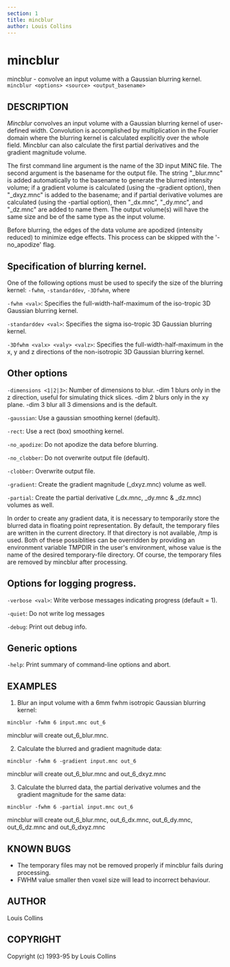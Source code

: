 ```yaml
---
section: 1
title: mincblur
author: Louis Collins
---
```

# mincblur

mincblur - convolve an input volume with a Gaussian blurring kernel.
`mincblur <options> <source> <output_basename>`

## DESCRIPTION

*Mincblur* convolves an input volume with a Gaussian blurring kernel of 
user-defined width. Convolution is accomplished by multiplication in the Fourier 
domain where the blurring kernel is calculated explicitly over the whole field. 
Mincblur can also calculate the first partial derivatives and the gradient 
magnitude volume.

The first command line argument is the name of the 3D input MINC file. The 
second argument is the basename for the output file. The string "_blur.mnc" is 
added automatically to the basename to generate the blurred intensity volume; if 
a gradient volume is calculated (using the -gradient option), then "_dxyz.mnc" 
is added to the basename; and if partial derivative volumes are calculated 
(using the -partial option), then "_dx.mnc", "_dy.mnc", and "_dz.mnc" are added 
to name them. The output volume(s) will have the same size and be of the same 
type as the input volume.

Before blurring, the edges of the data volume are apodized (intensity reduced) 
to minimize edge effects. This process can be skipped with the '-no_apodize' 
flag.

## Specification of blurring kernel.

One of the following options must be used to specify the size of the blurring 
kernel: `-fwhm`, `-standarddev`, `-3Dfwhm`, where

`-fwhm <val>`: Specifies the full-width-half-maximum of the iso-tropic 3D 
Gaussian blurring kernel.

`-standarddev <val>`: Specifies the sigma iso-tropic 3D Gaussian blurring 
kernel.

`-3Dfwhm <valx> <valy> <valz>`: Specifies the full-width-half-maximum in the x, 
y and z directions of the non-isotropic 3D Gaussian blurring kernel.

## Other options

`-dimensions <1|2|3>`: Number of dimensions to blur. -dim 1 blurs only in the z 
direction, useful for simulating thick slices. -dim 2 blurs only in the xy 
plane. -dim 3 blur all 3 dimensions and is the default.

`-gaussian`: Use a gaussian smoothing kernel (default).

`-rect`: Use a rect (box) smoothing kernel.

`-no_apodize`: Do not apodize the data before blurring.

`-no_clobber`: Do not overwrite output file (default).

`-clobber`: Overwrite output file.

`-gradient`: Create the gradient magnitude (_dxyz.mnc) volume as well.

`-partial`: Create the partial derivative (_dx.mnc, _dy.mnc & _dz.mnc) volumes 
as well.

In order to create any gradient data, it is necessary to temporarily store the 
blurred data in floating point representation. By default, the temporary files 
are written in the current directory. If that directory is not available, /tmp 
is used. Both of these possiblities can be overridden by providing an 
environment variable TMPDIR in the user's environment, whose value is the name 
of the desired temporary-file directory. Of course, the temporary files are 
removed by mincblur after processing.

## Options for logging progress.

`-verbose <val>`: Write verbose messages indicating progress (default = 1).

`-quiet`: Do not write log messages

`-debug`: Print out debug info.

## Generic options

`-help`: Print summary of command-line options and abort.

## EXAMPLES

1) Blur an input volume with a 6mm fwhm isotropic Gaussian blurring kernel:

`mincblur -fwhm 6 input.mnc out_6`

mincblur will create out_6_blur.mnc.

2) Calculate the blurred and gradient magnitude data:

`mincblur -fwhm 6 -gradient input.mnc out_6`

mincblur will create out_6_blur.mnc and out_6_dxyz.mnc

3) Calculate the blurred data, the partial derivative volumes and the gradient 
magnitude for the same data:

`mincblur -fwhm 6 -partial input.mnc out_6`

mincblur will create out_6_blur.mnc, out_6_dx.mnc, out_6_dy.mnc, out_6_dz.mnc 
and out_6_dxyz.mnc

## KNOWN BUGS

- The temporary files may not be removed properly if mincblur fails during 
    processing.
- FWHM value smaller then voxel size will lead to incorrect behaviour.

## AUTHOR

Louis Collins

## COPYRIGHT

Copyright (c) 1993-95 by Louis Collins
